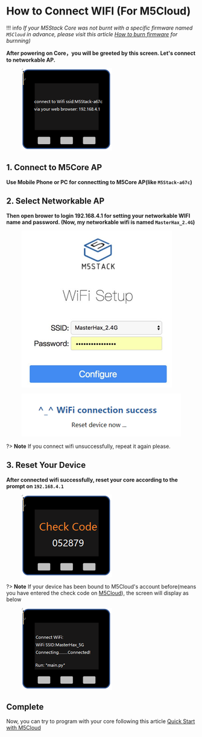 # How to Connect WIFI (For M5Cloud)

!!! info
    *If your M5Stack Core was not burnt with a specific firmware named `M5Cloud` in advance, please visit this article [How to burn firmware](../burn-firmware) for burnning)*

**After powering on Core，you will be greeted by this screen. Let's connect to networkable AP.**

<figure>
    <img src="/images/m5stack/related_documents/how_to_connect_wifi_with_m5cloud/m5stack_connet_wifi.png">
</figure>

## 1. Connect to M5Core AP

**Use Mobile Phone or PC for connectting to M5Core AP(like `M5Stack-a67c`)**

## 2. Select Networkable AP

**Then open brower to login 192.168.4.1 for setting your networkable WIFI name and password. (Now, my networkable wifi is named `MasterHax_2.4G`)**

<figure>
    <img src="/images/m5stack/related_documents/how_to_connect_wifi_with_m5cloud/wifisetup.jpg">
</figure>

<figure>
    <img src="/images/m5stack/related_documents/how_to_connect_wifi_with_m5cloud/wifi_connect_successfully.png">
</figure>

?> **Note** If you connect wifi unsuccessfully, repeat it again please.

## 3. Reset Your Device

**After connected wifi successfully, reset your core according to the prompt on `192.168.4.1`**

<figure>
    <img src="/images/m5stack/related_documents/how_to_connect_wifi_with_m5cloud/check_code_on_m5stack.png">
</figure>

?> **Note** If your device has been bound to M5Cloud's account before(means you have entered the check code on [M5Cloud](http://cloud.m5stack.com)), the screen will display as below
<figure>
    <img src="/images/m5stack/related_documents/how_to_connect_wifi_with_m5cloud/connected_wifi_m5cloud_been_bound.png">
</figure>

## Complete

Now, you can try to program with your core following this article [Quick Start with M5Cloud](../../core/quickstart/m5cloud)
